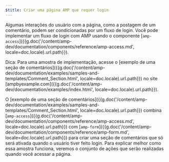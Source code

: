 ```yaml
---
$title: Criar uma página AMP que requer login
---
```

Algumas interações do usuário com a página, como a postagem de um comentário, podem ser condicionadas por um fluxo de login. Você pode implementar um fluxo de login com AMP usando o componente [`amp-access`]({{g.doc('/content/amp-dev/documentation/components/reference/amp-access.md', locale=doc.locale).url.path}}).

Dica: Para uma amostra de implementação, acesse o [exemplo de uma seção de comentários]({{g.doc('/content/amp-dev/documentation/examples/samples-and-templates/Comment_Section.html', locale=doc.locale).url.path}}) no site [ampbyexample.com]({{g.doc('/content/amp-dev/documentation/examples/index.html', locale=doc.locale).url.path}}).

O [exemplo de uma seção de comentários]({{g.doc('/content/amp-dev/documentation/examples/samples-and-templates/Comment_Section.html', locale=doc.locale).url.path}}) combina [`amp-access`]({{g.doc('/content/amp-dev/documentation/components/reference/amp-access.md', locale=doc.locale).url.path}}) com [`amp-form`]({{g.doc('/content/amp-dev/documentation/components/reference/amp-form.md', locale=doc.locale).url.path}}) para criar uma seção de comentários que só será ativada quando o usuário tiver feito login. Para explicar melhor como essa amostra funciona, veremos o conjunto de ações que serão realizadas quando você acessar a página.
